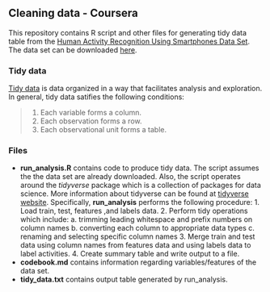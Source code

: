 ## Cleaning data - Coursera 



This repository contains R script and other files for generating tidy data table from the [Human Activity Recognition Using Smartphones Data Set](https://archive.ics.uci.edu/ml/datasets/Human+Activity+Recognition+Using+Smartphones). The data set can be downloaded [here](https://d396qusza40orc.cloudfront.net/getdata%2Fprojectfiles%2FUCI%20HAR%20Dataset.zip).

### Tidy data
[Tidy data](https://vita.had.co.nz/papers/tidy-data.pdf) is data organized in a way that facilitates analysis and exploration. In general, tidy data satifies the following conditions:
>   1. Each variable forms a column.
>   2. Each observation forms a row.
>   3. Each observational unit forms a table.

             
### Files
* **run_analysis.R** contains code to produce tidy data. The script assumes the the data set are already downloaded. Also, the script operates around the *tidyverse* package which is a collection of packages for data science. More information about tidyverse can be found at [tidyverse website](tidyverse.org). Specifically, **run_analysis** performs the following procedure:
      1. Load train, test, features ,and labels data.
      2. Perform tidy operations which include:
            a. trimming leading whitespace and prefix numbers on column names
            b. converting each column to appropriate data types
            c. renaming and selecting specific column names
      3. Merge train and test data using column names from features data and using labels data to label activities.
      4. Create summary table and write output to a file. 
* **codebook.md** contains information regarding variables/features of the data set.
* **tidy_data.txt** contains output table generated by run_analysis.
